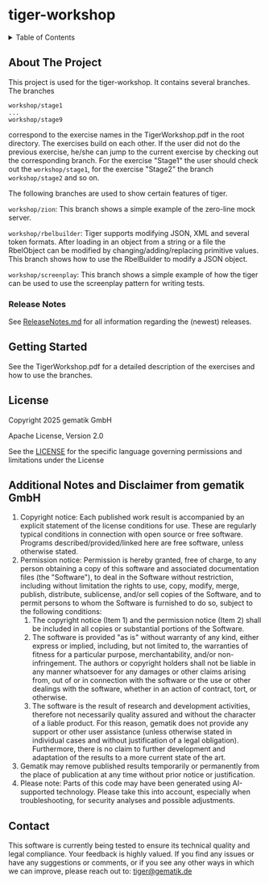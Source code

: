 # tiger-workshop

<details>
  <summary>Table of Contents</summary>
  <ol>
    <li>
      <a href="#about-the-project">About The Project</a>
       <ul>
        <li><a href="#release-notes">Release Notes</a></li>
      </ul>
	</li>
    <li>
      <a href="#getting-started">Getting Started</a>
      <ul>
        <li><a href="#prerequisites">Prerequisites</a></li>
        <li><a href="#installation">Installation</a></li>
      </ul>
    </li>
    <li><a href="#usage">Usage</a></li>
    <li><a href="#license">License</a></li>
    <li><a href="#contact">Contact</a></li>
  </ol>
</details>

## About The Project
This project is used for the tiger-workshop. It contains several branches. The branches

```code
workshop/stage1
...
workshop/stage9
```
correspond to the exercise names in the TigerWorkshop.pdf in the root directory.
The exercises build on each other. If the user did not do the previous exercise,
he/she can jump to the current exercise by checking out the corresponding branch.
For the exercise "Stage1" the user should check out the `workshop/stage1`, for the exercise "Stage2" the branch `workshop/stage2` and so on.

The following branches are used to show certain features of tiger.

`workshop/zion`:
This branch shows a simple example of the zero-line mock server.

`workshop/rbelbuilder`:
Tiger supports modifying JSON, XML and several token formats. After loading in an object from a string or a file the RbelObject can be modified 
by changing/adding/replacing primitive values. This branch shows how to use the RbelBuilder to modify a JSON object.

`workshop/screenplay`:
This branch shows a simple example of how the tiger can be used to use the screenplay pattern for writing tests.


### Release Notes
See [ReleaseNotes.md](./ReleaseNotes.md) for all information regarding the (newest) releases.

## Getting Started
See the TigerWorkshop.pdf for a detailed description of the exercises and how to use the branches.


## License

Copyright 2025 gematik GmbH

Apache License, Version 2.0

See the [LICENSE](./LICENSE) for the specific language governing permissions and limitations under the License

## Additional Notes and Disclaimer from gematik GmbH

1. Copyright notice: Each published work result is accompanied by an explicit statement of the license conditions for
   use. These are regularly typical conditions in connection with open source or free software. Programs
   described/provided/linked here are free software, unless otherwise stated.
2. Permission notice: Permission is hereby granted, free of charge, to any person obtaining a copy of this software and
   associated documentation files (the "Software"), to deal in the Software without restriction, including without
   limitation the rights to use, copy, modify, merge, publish, distribute, sublicense, and/or sell copies of the
   Software, and to permit persons to whom the Software is furnished to do so, subject to the following conditions:
    1. The copyright notice (Item 1) and the permission notice (Item 2) shall be included in all copies or substantial
       portions of the Software.
    2. The software is provided "as is" without warranty of any kind, either express or implied, including, but not
       limited to, the warranties of fitness for a particular purpose, merchantability, and/or non-infringement. The
       authors or copyright holders shall not be liable in any manner whatsoever for any damages or other claims arising
       from, out of or in connection with the software or the use or other dealings with the software, whether in an
       action of contract, tort, or otherwise.
    3. The software is the result of research and development activities, therefore not necessarily quality assured and
       without the character of a liable product. For this reason, gematik does not provide any support or other user
       assistance (unless otherwise stated in individual cases and without justification of a legal obligation).
       Furthermore, there is no claim to further development and adaptation of the results to a more current state of
       the art.
3. Gematik may remove published results temporarily or permanently from the place of publication at any time without
   prior notice or justification.
4. Please note: Parts of this code may have been generated using AI-supported technology. Please take this into account,
   especially when troubleshooting, for security analyses and possible adjustments.

## Contact

This software is currently being tested to ensure its technical quality and legal compliance. Your feedback is highly
valued.
If you find any issues or have any suggestions or comments, or if you see any other ways in which we can improve, please
reach out to: tiger@gematik.de